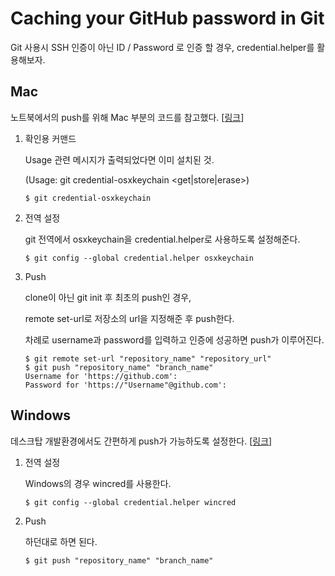 # Caching your GitHub password in Git
Git 사용시 SSH 인증이 아닌 ID / Password 로 인증 할 경우, credential.helper를 활용해보자.

## Mac
노트북에서의 push를 위해 Mac 부분의 코드를 참고했다. [[링크](https://help.github.com/articles/caching-your-github-password-in-git/#platform-mac)]

1. 확인용 커맨드

    Usage 관련 메시지가 출력되었다면 이미 설치된 것.
    
    (Usage: git credential-osxkeychain <get|store|erase>)

    ```
    $ git credential-osxkeychain
    ```

2. 전역 설정

    git 전역에서 osxkeychain을 credential.helper로 사용하도록 설정해준다.

    ```
    $ git config --global credential.helper osxkeychain
    ```

3. Push

    clone이 아닌 git init 후 최초의 push인 경우,

    remote set-url로 저장소의 url을 지정해준 후 push한다.

    차례로 username과 password를 입력하고 인증에 성공하면 push가 이루어진다.

    ```
    $ git remote set-url "repository_name" "repository_url"
    $ git push "repository_name" "branch_name"
    Username for 'https://github.com':
    Password for 'https://"Username"@github.com':
    ```

## Windows
데스크탑 개발환경에서도 간편하게 push가 가능하도록 설정한다. [[링크](https://help.github.com/articles/caching-your-github-password-in-git/)]

1. 전역 설정

    Windows의 경우 wincred를 사용한다.

    ```
    $ git config --global credential.helper wincred
    ```

2. Push

    하던대로 하면 된다.

    ```
    $ git push "repository_name" "branch_name"
    ```